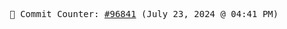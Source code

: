 <p align="center">
    <samp>
        📮 Commit Counter: <a href="https://github.com/Javascript-void0/Javascript-void0/commits/main">#96841</a> (July 23, 2024 @ 04:41 PM)
    </samp>
</p>